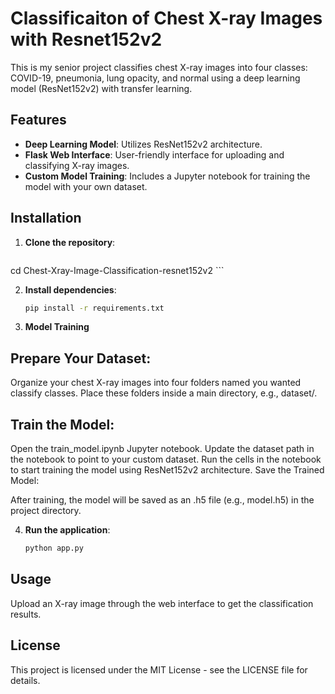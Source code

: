 # Classificaiton of Chest X-ray Images with Resnet152v2

This is my senior project classifies chest X-ray images into four classes: COVID-19, pneumonia, lung opacity, and normal using a deep learning model (ResNet152v2) with transfer learning.

## Features
- **Deep Learning Model**: Utilizes ResNet152v2 architecture.
- **Flask Web Interface**: User-friendly interface for uploading and classifying X-ray images.
- **Custom Model Training**: Includes a Jupyter notebook for training the model with your own dataset.

## Installation

1. **Clone the repository**:
    ```git clone https://github.com/your-username/Chest-Xray-Image-Classification-resnet152v2.git
cd Chest-Xray-Image-Classification-resnet152v2
    ```

2. **Install dependencies**:
    ```bash
    pip install -r requirements.txt
    ```
3. **Model Training**

## Prepare Your Dataset:

Organize your chest X-ray images into four folders named you wanted classify classes.
Place these folders inside a main directory, e.g., dataset/.

## Train the Model:

Open the train_model.ipynb Jupyter notebook.
Update the dataset path in the notebook to point to your custom dataset.
Run the cells in the notebook to start training the model using ResNet152v2 architecture.
Save the Trained Model:

After training, the model will be saved as an .h5 file (e.g., model.h5) in the project directory.

4. **Run the application**:
    ```bash
    python app.py
    ```

## Usage
Upload an X-ray image through the web interface to get the classification results.

## License
This project is licensed under the MIT License - see the LICENSE file for details.
